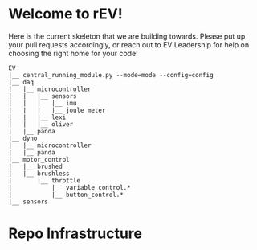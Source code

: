 # Welcome to rEV!
Here is the current skeleton that we are building towards. Please put up your pull requests accordingly, or reach out to EV Leadership for help on choosing the right home for your code!
```
EV
|__ central_running_module.py --mode=mode --config=config
|__ daq
|	|__ microcontroller
|	|	|__ sensors
|	|	|	|__ imu
|	|	|	|__ joule meter
|	|	|__ lexi
|	|	|__ oliver
|	|__ panda
|__ dyno
|	|__ microcontroller
|	|__ panda
|__ motor_control
|	|__ brushed
|	|__ brushless
|       |__ throttle
|           |__ variable_control.*
|           |__ button_control.*
|__ sensors
```
# Repo Infrastructure
